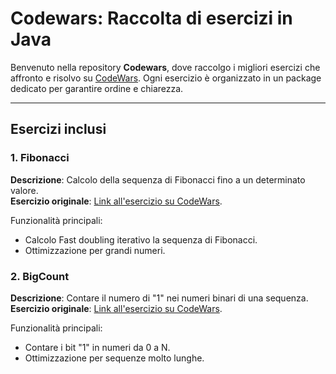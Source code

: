 # Codewars: Raccolta di esercizi in Java

Benvenuto nella repository **Codewars**, dove raccolgo i migliori esercizi che affronto e risolvo su [CodeWars](https://www.codewars.com/). Ogni esercizio è organizzato in un package dedicato per garantire ordine e chiarezza.

---

## **Esercizi inclusi**
### 1. Fibonacci
**Descrizione**: Calcolo della sequenza di Fibonacci fino a un determinato valore.  
**Esercizio originale**: [Link all'esercizio su CodeWars](https://www.codewars.com/kata/53d40c1e2f13e331fc000c26/).

Funzionalità principali:
- Calcolo Fast doubling iterativo la sequenza di Fibonacci.
- Ottimizzazione per grandi numeri.

### 2. BigCount
**Descrizione**: Contare il numero di "1" nei numeri binari di una sequenza. 
**Esercizio originale**: [Link all'esercizio su CodeWars](https://www.codewars.com/kata/596d34df24a04ee1e3000a25).

Funzionalità principali:
- Contare i bit "1" in numeri da 0 a N.
- Ottimizzazione per sequenze molto lunghe.
